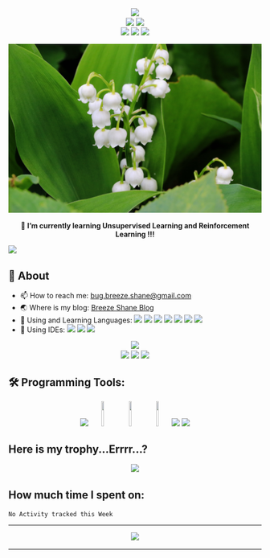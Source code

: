 <div align="center">
  <img src="https://readme-typing-svg.herokuapp.com?font=Press+Start+2P&color=%2338C2FF&size=25&center=true&vCenter=true&multiline=true&width=600&height=80&lines=Greetings!;Here+is+Breeze+Shane~"></img>
</div>

<div align="center">
    <a><img src="https://visitor-badge.glitch.me/badge?page_id=BreezeShane.readme"></img></a>
    <img src="https://img.shields.io/badge/dynamic/json?color=000000&label=GitHub&logo=github&query=%24.data.totalSubs&suffix=%20followers&url=https%3A%2F%2Fapi.spencerwoo.com%2Fsubstats%2F%3Fsource%3Dgithub%26queryKey%3DBreezeShane" ></img>
</div>

<div align="center">
  <a><img src="https://img.shields.io/badge/Arco%20Linux-33aadd?style=social&logo=archlinux&logoColor=ffffff?logoWidth=60" href="https://www.archlinux.org/"></a>
  <a><img src="https://img.shields.io/badge/Awesome%20WM-33aadd?style=social&logo=awesomeWM&logoColor=ffffff?logoWidth=60"></a>
  <a><img src="https://img.shields.io/badge/KDE%20Plasma-33aadd?style=social&logo=KDE&logoColor=ffffff?logoWidth=60"></a>
</div>
<!-- 
Fleur De Leah
Shrikhand
Rubik Mono One
Source Code Pro
Yellowtail
Bungee
Press Start 2P
Parisienne
Courgette
Permanent Marker
Lobster
Smooch
 -->
<!-- Libre Barcode 39 Extended Text -->

![MyLove](Images/1.jpg)

<div align="center">🌱 <strong>I’m currently learning Unsupervised Learning and Reinforcement Learning !!!</strong></div>

![](http://antzuhl.cn:4000/get/@BreezeShane.readme)

## 🧐 About

- 📫 How to reach me: bug.breeze.shane@gmail.com
- :earth_asia: Where is my blog: [Breeze Shane Blog](https://breezeshane.github.io)
- 🌱 Using and Learning Languages: [![](https://img.shields.io/badge/-C-007396?style=flat-square&logo=C&logoColor=ffffff)](https://reactjs.org/) [![](https://img.shields.io/badge/-Python-007396?style=flat-square&logo=python&logoColor=ffffff)]() [![](https://img.shields.io/badge/-R-007396?style=flat-square&logo=r&logoColor=ffffff)]() [![](https://img.shields.io/badge/-Shell-007396?style=flat-square&logo=Shell&logoColor=ffffff)]()  [![](https://img.shields.io/badge/-Lua-007396?style=flat-square&logo=Lua&logoColor=ffffff)]()  [![](https://img.shields.io/badge/-LaTeX-007396?style=flat-square&logo=LaTeX&logoColor=ffffff)]() [![](https://img.shields.io/badge/-Markdown-007396?style=flat-square&logo=Markdown&logoColor=ffffff)]() 
- 🧰 Using IDEs: [![](https://img.shields.io/badge/-CLion-007396?style=flat-square&logo=CLion&logoColor=ffffff)](https://reactjs.org/) [![](https://img.shields.io/badge/-PyCharm-007396?style=flat-square&logo=PyCharm&logoColor=ffffff)](https://reactjs.org/) [![](https://img.shields.io/badge/-VS%20Code-007396?style=flat-square&logo=Visual%20Studio%20Code&logoColor=ffffff)](https://reactjs.org/)

<div align="center">
  <img  src="https://github-readme-streak-stats.herokuapp.com/?user=BreezeShane&hide_border=true&theme=blue-green" /><br >
  <a href="https://github.com/anuraghazra/github-readme-stats"><img width=50% src="https://github-readme-stats.vercel.app/api?username=BreezeShane&show_icons=true&theme=nord&include_all_commits&card_width=30"></img></a>
  <a href="https://github.com/anuraghazra/github-readme-stats"><img src="https://github-readme-stats.vercel.app/api/top-langs/?username=BreezeShane&theme=tokyonight&hide=HTML,CMake,Makefile,JavaScript&layout=compact&include_all_commits"></img></a>
  <img src="https://activity-graph.herokuapp.com/graph?username=BreezeShane&theme=nord&custom_title=BreezeShane%20%E3%81%AE%20Activities" />
</div>

## 🛠 Programming Tools:
<div align="center">
  <code><img height="50" src="https://www.vectorlogo.zone/logos/archlinux/archlinux-ar21.svg"></a></code>
  <code><img height="50" width="10%" src="https://www.vectorlogo.zone/logos/jetbrains/jetbrains-ar21.svg"></code>
  <code><img height="50" width="10%" src="https://www.vectorlogo.zone/logos/pytorch/pytorch-ar21.svg"></code>
  <code><img height="50" width="10%" src="https://www.vectorlogo.zone/logos/nvidia/nvidia-ar21.svg"></code>
  <code><img height="50" src="https://www.vectorlogo.zone/logos/google/google-ar21.svg"></code>
  <code><img height="50" src="https://www.vectorlogo.zone/logos/stackoverflow/stackoverflow-ar21.svg"></code>
</div>

## Here is my trophy...Errrr...?

<div align="center">
  <img src="https://github-profile-trophy.vercel.app/?username=BreezeShane&theme=nord&no-bg=true&column=8"></img>
</div>

## How much time I spent on:

<!--START_SECTION:waka-->
```text
No Activity tracked this Week
```
<!--END_SECTION:waka-->

***

<div align="center">
  <img src="https://readme-typing-svg.herokuapp.com?font=Fleur+De+Leah&color=%2338C2FF&size=50&center=true&vCenter=true&multiline=true&width=850&height=90&lines=May+we+have+a+fine+day+full+of+breeze+and+sunshine!"></img>
</div>

***

<!-- <div align="center">
  <img src="https://raw.githubusercontent.com/BreezeShane/BreezeShane/main/assets/github-contribution-grid-snake.svg" >
</div> -->


<!--
dark, radical, merko, gruvbox, tokyonight, onedark, cobalt, synthwave, highcontrast, dracula
**BreezeShane/BreezeShane** is a ✨ _special_ ✨ repository because its `README.md` (this file) appears on your GitHub profile.

Here are some ideas to get you started:

- 🔭 I’m currently working on ...
- 🌱 I’m currently learning ...
- 👯 I’m looking to collaborate on ...
- 🤔 I’m looking for help with ...
- 💬 Ask me about ...
- 📫 How to reach me: ...
- 😄 Pronouns: ...
- ⚡ Fun fact: ...
- [![](https://img.shields.io/badge/-C++-007396?style=flat-square&logo=C++&logoColor=ffffff)](https://reactjs.org/)
<code><img width="10%" src="https://www.vectorlogo.zone/logos/tensorflow/tensorflow-ar21.svg"></code>
https://github.com/ryo-ma/github-profile-trophy
-->

